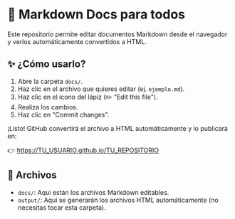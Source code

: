 # 📝 Markdown Docs para todos

Este repositorio permite editar documentos Markdown desde el navegador y verlos automáticamente convertidos a HTML.

## ✨ ¿Cómo usarlo?

1. Abre la carpeta `docs/`.
2. Haz clic en el archivo que quieres editar (ej. `ejemplo.md`).
3. Haz clic en el ícono del lápiz (✏️ "Edit this file").
4. Realiza los cambios.
5. Haz clic en "Commit changes".

¡Listo! GitHub convertirá el archivo a HTML automáticamente y lo publicará en:

👉 https://TU_USUARIO.github.io/TU_REPOSITORIO

## 📁 Archivos

- `docs/`: Aquí están los archivos Markdown editables.
- `output/`: Aquí se generarán los archivos HTML automáticamente (no necesitas tocar esta carpeta).
